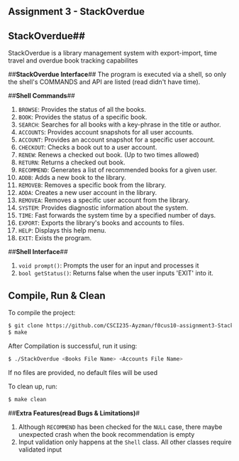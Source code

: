## Assignment 3 - StackOverdue

## __StackOverdue__## 
StackOverdue is a library management system with export-import, time travel and overdue book tracking capabilites

##__StackOverdue Interface__##
The program is executed via a shell, so only the shell's COMMANDS and API are listed (read didn't have time). 

##__Shell Commands__##
1. `BROWSE`: Provides the status of all the books.
2. `BOOK`: Provides the status of a specific book.
3. `SEARCH`: Searches for all books with a key-phrase in the title or author.
4. `ACCOUNTS`: Provides account snapshots for all user accounts.
5. `ACCOUNT`: Provides an account snapshot for a specific user account.
6. `CHECKOUT`: Checks a book out to a user account.
7. `RENEW`: Renews a checked out book. (Up to two times allowed)
8. `RETURN`: Returns a checked out book.
9. `RECOMMEND`: Generates a list of recommended books for a given user.
10. `ADDB`: Adds a new book to the library.
11. `REMOVEB`: Removes a specific book from the library.
12. `ADDA`: Creates a new user account in the library.
13. `REMOVEA`: Removes a specific user account from the library.
14. `SYSTEM`: Provides diagnostic information about the system.
15. `TIME`: Fast forwards the system time by a specified number of days.
16. `EXPORT`: Exports the library's books and accounts to files.
17. `HELP`: Displays this help menu.
18. `EXIT`: Exists the program.

##__Shell Interface__##

1. `void prompt()`: Prompts the user for an input and processes it
2. `bool getStatus()`: Returns false when the user inputs 'EXIT' into it.

## Compile, Run & Clean ##
To compile the project:
```bash
$ git clone https://github.com/CSCI235-Ayzman/f0cus10-assignment3-StackOverdue.git
$ make
```
After Compilation is successful, run it using:
```bash
$ ./StackOverdue <Books File Name> <Accounts File Name>
```
If no files are provided, no default files will be used

To clean up, run:
```bash
$ make clean
```
##__Extra Features(read Bugs & Limitations)__#
1. Although `RECOMMEND` has been checked for the `NULL` case, there maybe unexpected crash when the book recommendation is empty
2. Input validation only happens at the `Shell` class. All other classes require validated input
